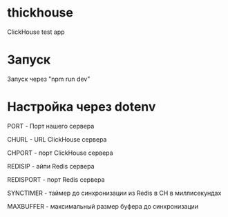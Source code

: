 # thickhouse
ClickHouse test app

# Запуск
Запуск через "npm run dev"

# Настройка через dotenv

PORT - Порт нашего сервера

CHURL - URL ClickHouse сервера

CHPORT - порт ClickHouse сервера

REDISIP - айпи Redis сервера

REDISPORT - порт Redis сервера

SYNCTIMER - таймер до синхронизации из Redis в CH в миллисекундах

MAXBUFFER - максимальный размер буфера до синхронизации

